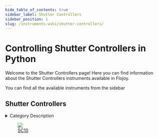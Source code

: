 ```yaml
--- 
hide_table_of_contents: true
sidebar_label: Shutter Controllers
sidebar_position: 1
slug: /instruments-wiki/shutter-controllers/
---
```


# Controlling Shutter Controllers in Python

Welcome to the Shutter Controllers page! Here you can find information about the Shutter Controllers instruments available in Flojoy.

You can find all the available instruments from the sidebar


## Shutter Controllers 

 <details> 
 <summary>Category Description</summary> 
 Optical Shutters utilize a rotary, electro-mechanical actuator to provide millisecond shutter operation. During operation, these shutters remain in a closed position and then open when a pulse control signal is applied by an external controller. As long as the control voltage to the optical shutter remains high, the shutter stays open, but as soon as the voltage goes low, the shutter closes, providing inherent "fail-safe" operation. The frequency at which the device is opened and closed can be controlled. An optical sensor, which detects the shutter blade position in the housing, provides information that confirms the state of the optical shutter position. This makes it ideal in applications where a laser safety lockout is required. 
 </details> 

 <div className="flex flex-wrap" style={{ marginLeft: "-40px" }}>


<div className="p-4">

<a href="/instruments-wiki/shutter-controllers/thorlabs/sc10">
<figure style={{ width: "185px", height: "200px", objectFit: "scale-down", marginRight: "15px" }}>
<img src="https://res.cloudinary.com/dhopxs1y3/image/upload/e_bgremoval/v1692639435/Instruments/Shutter%20Controllers/SC10/file.png" style={{ width: "185px", height: "200px", objectFit: "scale-down", marginRight: "15px" }} />
<figcaption>SC10</figcaption>
</figure>
</a></div>
</div>